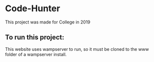 # Code-Hunter
 
This project was made for College in 2019

## To run this project:

This website uses wampserver to run, so it must be cloned to the www folder of a wampserver install.
